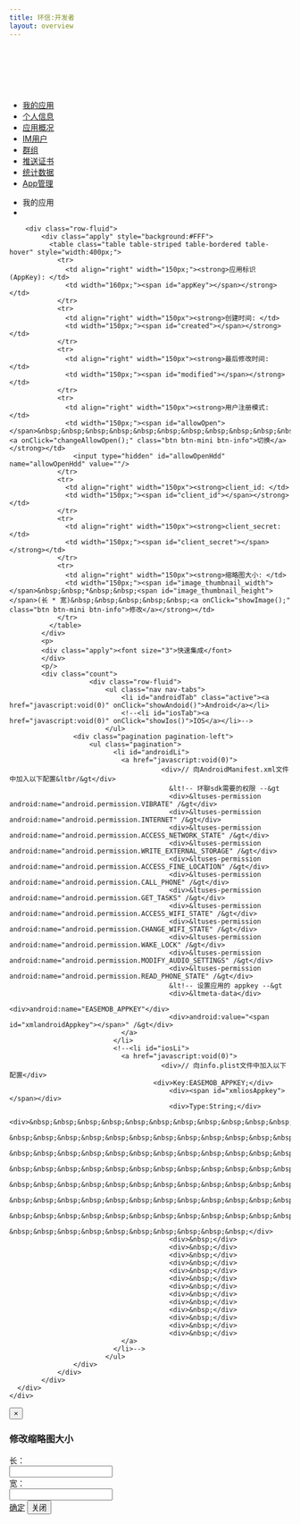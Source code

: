 ```yaml
---
title: 环信:开发者
layout: overview
---
```




<link href="/assets/css/bootstrap-2.3.2.min.css" rel="stylesheet" type="text/css" media="screen"/>
<link href="/assets/css/bootstrap-responsive-2.3.2.min.css" rel="stylesheet" type="text/css" media="screen"/>
<link href="/assets/css/font-awesome-3.1.0.min.css" rel="stylesheet" type="text/css" media="screen"/>


<link href="/assets/css/ace.min.css" rel="stylesheet" type="text/css" media="screen"/>
<link href="/assets/css/ace-responsive.min.css" rel="stylesheet" type="text/css" media="screen"/>
<link href="/assets/css/ace-skins.min.css" rel="stylesheet" type="text/css" media="screen"/>


<link href="/assets/css/management.css" rel="stylesheet" type="text/css" media="screen"/>
<link href="/assets/css/manage.css" rel="stylesheet" type="text/css" media="screen"/>
<link href="/assets/css/SpryTabbedPanels.css" rel="stylesheet" type="text/css" media="screen"/>


<script src="/assets/js/jquery-1.7.2.min.js"></script>
<script src="/assets/js/jquery.cookie-1.3.js"></script>
<script src="/assets/js/bootstrap-2.3.2.min.js"></script>
<script src="/assets/js/json2.js"></script>
<script src="/assets/js/ace-elements.min.js"></script>
<script src="/assets/js/ace.min.js"></script>
<script src="/assets/js/management.js"></script>
<script tyep="text/javascript">
	var appUuid = getQueryString('appUuid');
	var Application = getQueryString('Application');
	//var appUuid=$.cookie('appUuid');
	//var Application=$.cookie('Application');
	if(Application!=null){
       $.cookie('Application',Application);
	}
	if(appUuid == "undefined"){
      appUuid = $.cookie('appName');
	}
	if(Application==null){
       Application = $.cookie('Application');
	}
	$(function(){
	  $('#showName').text(Application);
		if (!getToken() || getToken()==''){
			logout();
		}	
		getAppProfile(appUuid);
		showAndoid();
	});	
	// 应用概述页
	function toApppofile(){
	
		window.location.href = '/console/app_profile/index.html?appUuid='+appUuid;
	}
	
	// 用户管理页
	function toAppUsersPage(){
		window.location.href = '/console/app_users/index.html?appUuid='+appUuid;
	}
	
	// 群组管理页
	function togroupAppAdmin(){
		window.location.href = '/console/app_group/index.html?appUuid='+appUuid;
	}
	
	// 推送证书管理页
	function toAppCredentialsPage(){
		window.location.href = '/console/app_credentials/index.html?appUuid='+appUuid;
	}
	// 数据统计页面
	function toApppofileCounter(){
		window.location.href = '/console/app_profile_counter/index.html?appUuid='+appUuid;
	}
	
	// 应用管理员创建页面
	function toCreateAppAdmin(){
		window.location.href = '/console/app_admin_create/index.html?appUuid='+appUuid;
	}
	
	//管理员列表页面
	function toAppUserAdmin(){
		window.location.href = '/console/app_users_admin/index.html?appUuid='+appUuid;
	}
	
	// 选项卡显示
	function showAndoid(){
		$('#androidTab').addClass('active');
		$('#iosTab').removeClass('active');
		$('#iosLi').hide();
		$('#androidLi').show();	
	}
	function showIos(){
		$('#iosTab').addClass('active');
		$('#androidTab').removeClass('active');
		$('#androidLi').hide();
		$('#iosLi').show();
	}
	
	//显示修改缩略图
	function showImage(){
		$('#imageWidth').val('');
		$('#imageHeight').val('');
		$('#showUpdateImage').click();
	}
	
	//修改缩略图
	function updateImageHTML(){
		updateImage(appUuid);
	}
</script>


<div>
 <a style="display:none" href="#updateImage" id="showUpdateImage" data-toggle="modal" role="button" ></a>
<div id="main-container" class="container-fluid"> <a href="javascript:void(0);" id="menu-toggler"> <span></span> </a>
  <div id="sidebar">
    <div id="sidebar-shortcuts">
      <div style="min-height: 40px;" id="sidebar-shortcuts-large"> </div>
      <div style="min-height: 40px;" id="sidebar-shortcuts-mini"> </div>
    </div>
    <ul class="nav nav-list">
			<li> <a href="/console/app_list" target="_self"> <i class="icon-ambulance"></i> <span>我的应用</span> </a></li>
			<li> <a href="/console/admin_home" target="_self"> <i class="icon-user"></i> <span>个人信息</span> </a></li>
			<li class="active"> <a href="javascript:toApppofile()" target="_self"> <i class="icon-info-sign"></i><span>应用概况</span> </a></li>
			<li> <a href="javascript:toAppUsersPage()" target="_self"> <i class="icon-user-md"></i><span>IM用户</span> </a></li>
			<li> <a href="javascript:togroupAppAdmin()" target="_self"> <i class="icon-group"></i><span>群组</span> </a></li>
			<li> <a href="javascript:toAppCredentialsPage()" target="_self"> <i class="icon-fighter-jet"></i><span>推送证书</span> </a></li>
			<li> <a href="javascript:toApppofileCounter()" target="_self"> <i class="icon-bar-chart"></i><span>统计数据</span> </a></li>
			<li> <a href="javascript:toAppUserAdmin()" target="_self"> <i class="icon-cog"></i><span>App管理</span> </a></li>
    </ul>
    <div id="sidebar-collapse"> <i class="icon-double-angle-left"></i> </div>
  </div>
  <div class="clearfix" id="main-content">
    <div id="breadcrumbs">
      <ul class="breadcrumb">
        <li> <i class="icon-home"></i> 我的应用 <span class="divider"> <i class="icon-angle-right"></i> </span> </li>
        <li> <a href="javascript:void(0);" target="_self"> <span id="showName"></span></a></li>
      </ul>
    </div>
    <div class="clearfix" id="page-content">
      <div class="row-fluid">
    		
        <div class="row-fluid">
        	<div class="apply" style="background:#FFF">
	      	  <table class="table table-striped table-bordered table-hover" style="width:400px;">
	      	    <tr>
	      	      <td align="right" width="150px;"><strong>应用标识(AppKey): </td>
	      	      <td width="160px;"><span id="appKey"></span></strong></td>
	      	    </tr>
	      	    <tr>
	      	      <td align="right" width="150px"><strong>创建时间: </td>
	      	      <td width="150px;"><span id="created"></span></strong></td>
	      	    </tr>
	      	    <tr>
	      	      <td align="right" width="150px"><strong>最后修改时间: </td>
	      	      <td width="150px;"><span id="modified"></span></strong></td>
	      	    </tr>
	      	    <tr>
	      	      <td align="right" width="150px"><strong>用户注册模式: </td>
	      	      <td width="150px;"><span id="allowOpen"></span>&nbsp;&nbsp;&nbsp;&nbsp;&nbsp;&nbsp;&nbsp;&nbsp;&nbsp;&nbsp;&nbsp;&nbsp;<a onClick="changeAllowOpen();" class="btn btn-mini btn-info">切换</a></strong></td>
	      	    	<input type="hidden" id="allowOpenHdd" name="allowOpenHdd" value=""/>
	      	    </tr>
	      	    <tr>
	      	      <td align="right" width="150px"><strong>client_id: </td>
	      	      <td width="150px;"><span id="client_id"></span></strong></td>
	      	    </tr>
	      	    <tr>
	      	      <td align="right" width="150px"><strong>client_secret: </td>
	      	      <td width="150px;"><span id="client_secret"></span></strong></td>
	      	    </tr>
	      	    <tr>
	      	      <td align="right" width="150px"><strong>缩略图大小: </td>
	      	      <td width="150px;"><span id="image_thumbnail_width"></span>&nbsp;&nbsp;*&nbsp;&nbsp;<span id="image_thumbnail_height"></span>(长 * 宽)&nbsp;&nbsp;&nbsp;&nbsp;&nbsp;<a onClick="showImage();" class="btn btn-mini btn-info">修改</a></strong></td>
	      	    </tr>
	   	      </table>
	      	</div>
	      	<p>
	      	<div class="apply"><font size="3">快速集成</font>
	      	</div>
	      	<p/>
	      	<div class="count">
						<div class="row-fluid">
							<ul class="nav nav-tabs">
								<li id="androidTab" class="active"><a href="javascript:void(0)" onClick="showAndoid()">Android</a></li>
								<!--<li id="iosTab"><a href="javascript:void(0)" onClick="showIos()">IOS</a></li>-->
							</ul>
      				<div class="pagination pagination-left">
      					<ul class="pagination">
						      <li id="androidLi">
						      	<a href="javascript:void(0)">
										  <div>// 向AndroidManifest.xml文件中加入以下配置&ltbr/&gt</div>
											&lt!-- 环聊sdk需要的权限 --&gt
											<div>&ltuses-permission android:name="android.permission.VIBRATE" /&gt</div>
											<div>&ltuses-permission android:name="android.permission.INTERNET" /&gt</div>
											<div>&ltuses-permission android:name="android.permission.ACCESS_NETWORK_STATE" /&gt</div>
											<div>&ltuses-permission android:name="android.permission.WRITE_EXTERNAL_STORAGE" /&gt</div>
											<div>&ltuses-permission android:name="android.permission.ACCESS_FINE_LOCATION" /&gt</div>
											<div>&ltuses-permission android:name="android.permission.CALL_PHONE" /&gt</div>
											<div>&ltuses-permission android:name="android.permission.GET_TASKS" /&gt</div>
											<div>&ltuses-permission android:name="android.permission.ACCESS_WIFI_STATE" /&gt</div>
											<div>&ltuses-permission android:name="android.permission.CHANGE_WIFI_STATE" /&gt</div>
											<div>&ltuses-permission android:name="android.permission.WAKE_LOCK" /&gt</div>
											<div>&ltuses-permission android:name="android.permission.MODIFY_AUDIO_SETTINGS" /&gt</div>
											<div>&ltuses-permission android:name="android.permission.READ_PHONE_STATE" /&gt</div>
											&lt!-- 设置应用的 appkey --&gt
											<div>&ltmeta-data</div>
											<div>android:name="EASEMOB_APPKEY"</div>
											<div>android:value="<span id="xmlandroidAppkey"></span>" /&gt</div>	
						      	</a>
						      </li>
						      <!--<li id="iosLi">
						      	<a href="javascript:void(0)">
										  <div>// 向info.plist文件中加入以下配置</div>
								    	<div>Key:EASEMOB_APPKEY;</div>
											<div><span id="xmliosAppkey"></span></div>
											<div>Type:String;</div>
											<div>&nbsp;&nbsp;&nbsp;&nbsp;&nbsp;&nbsp;&nbsp;&nbsp;&nbsp;&nbsp;&nbsp;&nbsp;&nbsp;&nbsp;&nbsp;&nbsp;
												&nbsp;&nbsp;&nbsp;&nbsp;&nbsp;&nbsp;&nbsp;&nbsp;&nbsp;&nbsp;&nbsp;&nbsp;&nbsp;&nbsp;&nbsp;&nbsp;
												&nbsp;&nbsp;&nbsp;&nbsp;&nbsp;&nbsp;&nbsp;&nbsp;&nbsp;&nbsp;&nbsp;&nbsp;&nbsp;&nbsp;&nbsp;&nbsp;
												&nbsp;&nbsp;&nbsp;&nbsp;&nbsp;&nbsp;&nbsp;&nbsp;&nbsp;&nbsp;&nbsp;&nbsp;&nbsp;&nbsp;&nbsp;&nbsp;
												&nbsp;&nbsp;&nbsp;&nbsp;&nbsp;&nbsp;&nbsp;&nbsp;&nbsp;&nbsp;&nbsp;&nbsp;&nbsp;&nbsp;&nbsp;&nbsp;
												&nbsp;&nbsp;&nbsp;&nbsp;&nbsp;&nbsp;&nbsp;&nbsp;&nbsp;&nbsp;&nbsp;&nbsp;&nbsp;&nbsp;&nbsp;&nbsp;
												&nbsp;&nbsp;&nbsp;&nbsp;&nbsp;&nbsp;&nbsp;&nbsp;&nbsp;&nbsp;&nbsp;&nbsp;&nbsp;&nbsp;&nbsp;&nbsp;
												&nbsp;&nbsp;&nbsp;&nbsp;&nbsp;&nbsp;&nbsp;&nbsp;&nbsp;&nbsp;</div>
											<div>&nbsp;</div>
											<div>&nbsp;</div>
											<div>&nbsp;</div>
											<div>&nbsp;</div>
											<div>&nbsp;</div>
											<div>&nbsp;</div>
											<div>&nbsp;</div>
											<div>&nbsp;</div>
											<div>&nbsp;</div>
											<div>&nbsp;</div>
											<div>&nbsp;</div>
											<div>&nbsp;</div>
											<div>&nbsp;</div>
						      	</a>
						      </li>-->
				    		</ul>
      				</div>
      			</div>
	       	</div>
      </div>
    </div>
  </div>
</div>
       <!--修改缩略图大小-->
		<div id="updateImage" class="modal hide fade" tabindex="-1" role="dialog" aria-labelledby="myModalLabel" aria-hidden="true">
			<div class="modal-header">
				<button id="closeButn" type="button" class="close" data-dismiss="modal" aria-hidden="true">×</button>
				<h3 id="myModalLabel">修改缩略图大小</h3>
			</div>
			<div class="modal-body">
				<div class="row-fluid">
					<div class="span12">
						<div class="control-group">
							<label class="control-label" for="imageHeight">长：</label>
							<div class="controls" id="div1">
								<input type="text" id="imageHeight" name="imageHeight" value=""/>
								<input type="hidden" id="usernameMessage" name="usernameMessage" value=""/>
								<input type="hidden" id="appUuidMessage" name="appUuidMessage" value=""/>
							</div>
						</div>
					</div>
				</div>
			</div>
			<div class="modal-body">
				<div class="row-fluid">
					<div class="span12">
						<div class="control-group">
							<label class="control-label" for="imageWidth">宽：</label>
							<div class="controls" id="div1">
								<input type="text" id="imageWidth" name="imageWidth" value=""/>
							</div>
						</div>
					</div>
				</div>
			<div class="modal-footer"> 
				<a class="btn" onClick="updateImageHTML();" href="javascript:void(0);">确定</a>
				<button id="messageCloseBtn" class="btn" data-dismiss="modal" onClick="clsSpan()" aria-hidden="true">关闭</button>
			</div>
		</div>
        <!--修改缩略图大小end-->
</div>

